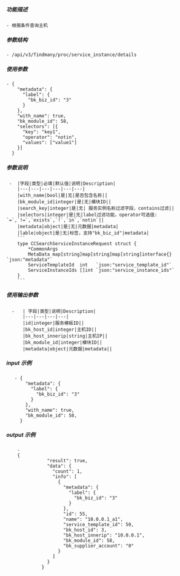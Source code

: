 ##### 功能描述
    - 根据条件查询主机
##### 参数结构
    - /api/v3/findmany/proc/service_instance/details
##### 使用参数
    - {
        "metadata": {
          "label": {
            "bk_biz_id": "3"
          }
        },        
        "with_name": true,
        "bk_module_id": 58,        
        "selectors": [{
          "key": "key1",
          "operator": "notin",
          "values": ["value1"]
        }]
      }
##### 参数说明
     -  |字段|类型|必填|默认值|说明|Description|
        |---|---|---|---|---|---|
        |with_name|bool|是|无|是否包含名称||
        |bk_module_id|integer|是|无|模块ID||
        |search_key|integer|是|无| 服务实例名称过滤字段，contains过滤||
        |selectors|integer|是|无|label过滤功能，operator可选值: `=`,`!=`,`exists`,`!`,`in`,`notin`||        
        |metadata|object|是|无|元数据|metadata|
        |lable|object|是|无|标签，支持"bk_biz_id"|metadata|
        ```
        type CCSearchServiceInstanceRequest struct {
            *CommonArgs
            MetaData map[string]map[string]map[string]interface{} `json:"metadata"`
            ServiceTemplateId  int   `json:"service_template_id"`
            ServiceInstanceIds []int `json:"service_instance_ids"`
        }
        ```

##### 使用输出参数
      -   | 字段|类型|说明|Description|
          |---|---|---|---|
          |id|integer|服务模板ID||
          |bk_host_id|integer|主机ID||
          |bk_host_innerip|string|主机IP||
          |bk_module_id|integer|模块ID||
          |metadata|object|元数据|metadata||
          
##### input 示例
       - {
           "metadata": {
             "label": {
               "bk_biz_id": "3"
             }
           },
           "with_name": true,
           "bk_module_id": 58,
         }
##### output 示例
         
        - 
        {
                   "result": true,
                   "data": {
                     "count": 1,
                     "info": [
                       {
                         "metadata": {
                           "label": {
                             "bk_biz_id": "3"
                           }
                         },
                         "id": 55,
                         "name": "10.0.0.1_a1",
                         "service_template_id": 50,
                         "bk_host_id": 3,
                         "bk_host_innerip": "10.0.0.1",
                         "bk_module_id": 58,
                         "bk_supplier_account": "0"
                       }
                     ]
                   }
                 }
   
